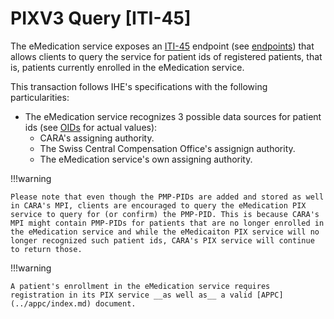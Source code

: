 # PIXV3 Query [ITI-45]

The eMedication service exposes an [ITI-45](https://profiles.ihe.net/ITI/TF/Volume2/ITI-45.html) endpoint (see [endpoints](../endpoints.md)) that allows clients to query the service for patient ids of registered patients, that is, patients currently enrolled in the eMedication service.

This transaction follows IHE's specifications with the following particularities:

- The eMedication service recognizes 3 possible data sources for patient ids (see [OIDs](../oids.md) for actual values):
    - CARA's assigning authority.
    - The Swiss Central Compensation Office's assignign authority.
    - The eMedication service's own assigning authority.

!!!warning

    Please note that even though the PMP-PIDs are added and stored as well in CARA's MPI, clients are encouraged to query the eMedication PIX service to query for (or confirm) the PMP-PID. This is because CARA's MPI might contain PMP-PIDs for patients that are no longer enrolled in the eMedication service and while the eMedicaiton PIX service will no longer recognized such patient ids, CARA's PIX service will continue to return those.

!!!warning

    A patient's enrollment in the eMedication service requires registration in its PIX service __as well as__ a valid [APPC](../appc/index.md) document.
